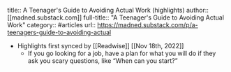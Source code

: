 title:: A Teenager's Guide to Avoiding Actual Work (highlights)
author:: [[madned.substack.com]]
full-title:: "A Teenager's Guide to Avoiding Actual Work"
category:: #articles
url:: https://madned.substack.com/p/a-teenagers-guide-to-avoiding-actual

- Highlights first synced by [[Readwise]] [[Nov 18th, 2022]]
	- If you go looking for a job, have a plan for what you will do if they ask you scary questions, like “When can you start?”